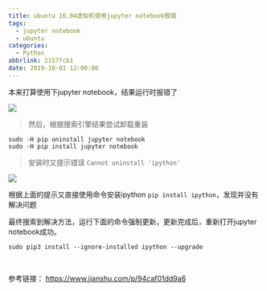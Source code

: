 ```yaml
---
title: ubuntu 16.04虚拟机使用jupyter notebook报错
tags:
  - jupyter notebook
  - ubuntu
categories:
  - Python
abbrlink: 2157fcb1
date: 2019-10-01 12:00:00
---
```


<!-- more -->

本来打算使用下jupyter notebook，结果运行时报错了

![](https://cdn.jsdelivr.net/gh/kcyln/ImageHosting@latest/2020/07/28/e0e1a1a313b4fdd21b92fbbe206b1bdf.png)


> 然后，根据搜索引擎结果尝试卸载重装

```shell
sudo -H pip uninstall jupyter notebook
sudo -H pip install jupyter notebook
```

> 安装时又提示错误    `Cannot uninstall 'ipython'`  

![](https://cdn.jsdelivr.net/gh/kcyln/ImageHosting@latest/2020/07/28/11df463c51409c3e8436a11973c7771b.png)

根据上面的提示又直接使用命令安装ipython `pip install ipython`，发现并没有解决问题

最终搜索到解决方法，运行下面的命令强制更新，更新完成后，重新打开jupyter notebook成功。

```shell
sudo pip3 install --ignore-installed ipython --upgrade
```

<br>

参考链接： https://www.jianshu.com/p/94caf01dd9a6

